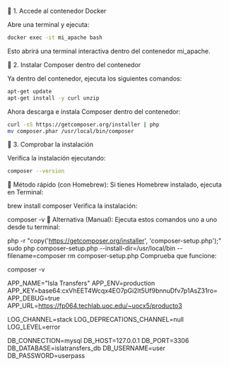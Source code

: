 📌 1. Accede al contenedor Docker

Abre una terminal y ejecuta:

```bash
docker exec -it mi_apache bash
```

Esto abrirá una terminal interactiva dentro del contenedor mi_apache.

📌 2. Instalar Composer dentro del contenedor

Ya dentro del contenedor, ejecuta los siguientes comandos:

```bash
apt-get update
apt-get install -y curl unzip
```

Ahora descarga e instala Composer dentro del contenedor:

```bash
curl -sS https://getcomposer.org/installer | php
mv composer.phar /usr/local/bin/composer
```

📌 3. Comprobar la instalación

Verifica la instalación ejecutando:

```bash
composer --version
```

🔸 Método rápido (con Homebrew):
Si tienes Homebrew instalado, ejecuta en Terminal:

brew install composer
Verifica la instalación:

composer -v
🔸 Alternativa (Manual):
Ejecuta estos comandos uno a uno desde tu terminal:

php -r "copy('https://getcomposer.org/installer', 'composer-setup.php');"
sudo php composer-setup.php --install-dir=/usr/local/bin --filename=composer
rm composer-setup.php
Comprueba que funcione:

composer -v

APP_NAME="Isla Transfers"
APP_ENV=production
APP_KEY=base64:cxVhEET4Wcqx4EO7pGi2lt5Uf9bnnuDfv7p1AsZ31ro=
APP_DEBUG=true
APP_URL=https://fp064.techlab.uoc.edu/~uocx5/producto3

LOG_CHANNEL=stack
LOG_DEPRECATIONS_CHANNEL=null
LOG_LEVEL=error

DB_CONNECTION=mysql
DB_HOST=127.0.0.1
DB_PORT=3306
DB_DATABASE=islatransfers_db
DB_USERNAME=user
DB_PASSWORD=userpass
